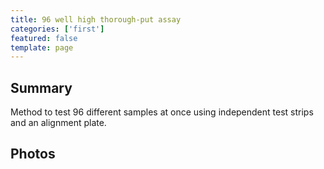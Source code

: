 ```yaml
---
title: 96 well high thorough-put assay
categories: ['first']
featured: false
template: page
---
```


## Summary

Method to test 96 different samples at once using independent test strips and an alignment plate.

## Photos
